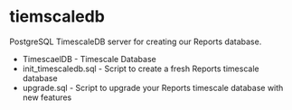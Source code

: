 # tiemscaledb
PostgreSQL TimescaleDB server for creating our Reports database.

* TimescaelDB - Timescale Database
* init_timescaledb.sql - Script to create a fresh Reports timescale database
* upgrade.sql - Script to upgrade your Reports timescale database with new features
